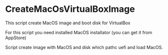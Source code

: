 # CreateMacOsVirtualBoxImage
This script create MacOS image and boot disk for VirtualBox

For this script you need installed MacOS installator (you can get it from AppStore)

Script create image with MacOS and disk which pathc uefi and load MacOS.
